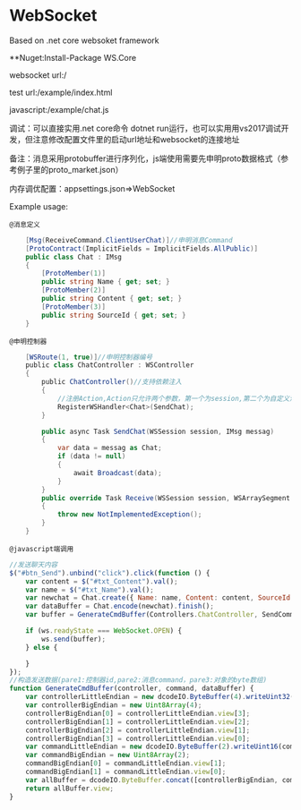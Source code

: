 # WebSocket
Based on .net core websoket framework

 **Nuget:Install-Package WS.Core 

websocket url:/

test url:/example/index.html

javascript:/example/chat.js

调试：可以直接实用.net core命令 dotnet run运行，也可以实用用vs2017调试开发，但注意修改配置文件里的启动url地址和websocket的连接地址


备注：消息采用protobuffer进行序列化，js端使用需要先申明proto数据格式（参考例子里的proto_market.json）

内存调优配置：appsettings.json=>WebSocket

Example usage:

`@消息定义`
```csharp
    [Msg(ReceiveCommand.ClientUserChat)]//申明消息Command
    [ProtoContract(ImplicitFields = ImplicitFields.AllPublic)]
    public class Chat : IMsg
    {
        [ProtoMember(1)]
        public string Name { get; set; }
        [ProtoMember(2)]
        public string Content { get; set; }
        [ProtoMember(3)]
        public string SourceId { get; set; }
    }
```
`@申明控制器`
```csharp
    [WSRoute(1, true)]//申明控制器编号
    public class ChatController : WSController
    {
        public ChatController()//支持依赖注入
        {
            //注册Action,Action只允许两个参数，第一个为session,第二个为自定义消息
            RegisterWSHandler<Chat>(SendChat);
        }

        public async Task SendChat(WSSession session, IMsg messag)
        {
            var data = messag as Chat;
            if (data != null)
            {
                await Broadcast(data);
            }
        }
        public override Task Receive(WSSession session, WSArraySegment buffer, int count)
        {
            throw new NotImplementedException();
        }
    }
```
`@javascript端调用`
```javascript
//发送聊天内容
$("#btn_Send").unbind("click").click(function () {
    var content = $("#txt_Content").val();
    var name = $("#txt_Name").val();
    var newchat = Chat.create({ Name: name, Content: content, SourceId: "聊天室1" });
    var dataBuffer = Chat.encode(newchat).finish();
    var buffer = GenerateCmdBuffer(Controllers.ChatController, SendCommand.ClientUserChat, dataBuffer);

    if (ws.readyState === WebSocket.OPEN) {
        ws.send(buffer);
    } else {

    }
});
//构造发送数据(pare1:控制器id,pare2:消息command，pare3:对象的byte数组)
function GenerateCmdBuffer(controller, command, dataBuffer) {
    var controllerLittleEndian = new dcodeIO.ByteBuffer(4).writeUint32(controller, 0).flip();
    var controllerBigEndian = new Uint8Array(4);
    controllerBigEndian[0] = controllerLittleEndian.view[3];
    controllerBigEndian[1] = controllerLittleEndian.view[2];
    controllerBigEndian[2] = controllerLittleEndian.view[1];
    controllerBigEndian[3] = controllerLittleEndian.view[0];
    var commandLittleEndian = new dcodeIO.ByteBuffer(2).writeUint16(command, 0).flip();
    var commandBigEndian = new Uint8Array(2);
    commandBigEndian[0] = commandLittleEndian.view[1];
    commandBigEndian[1] = commandLittleEndian.view[0];
    var allBuffer = dcodeIO.ByteBuffer.concat([controllerBigEndian, commandBigEndian, dataBuffer], "binary");
    return allBuffer.view;
}
```
